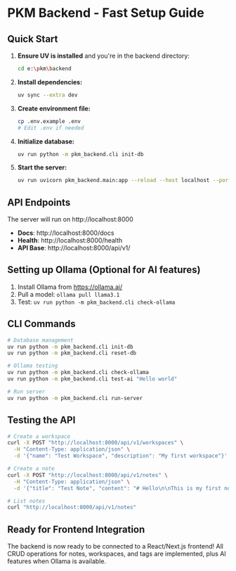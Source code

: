 # PKM Backend - Fast Setup Guide

## Quick Start

1. **Ensure UV is installed** and you're in the backend directory:
   ```bash
   cd e:\pkm\backend
   ```

2. **Install dependencies:**
   ```bash
   uv sync --extra dev
   ```

3. **Create environment file:**
   ```bash
   cp .env.example .env
   # Edit .env if needed
   ```

4. **Initialize database:**
   ```bash
   uv run python -m pkm_backend.cli init-db
   ```

5. **Start the server:**
   ```bash
   uv run uvicorn pkm_backend.main:app --reload --host localhost --port 8000
   ```

## API Endpoints

The server will run on http://localhost:8000

- **Docs**: http://localhost:8000/docs
- **Health**: http://localhost:8000/health
- **API Base**: http://localhost:8000/api/v1/

## Setting up Ollama (Optional for AI features)

1. Install Ollama from https://ollama.ai/
2. Pull a model: `ollama pull llama3.1`
3. Test: `uv run python -m pkm_backend.cli check-ollama`

## CLI Commands

```bash
# Database management
uv run python -m pkm_backend.cli init-db
uv run python -m pkm_backend.cli reset-db

# Ollama testing
uv run python -m pkm_backend.cli check-ollama
uv run python -m pkm_backend.cli test-ai "Hello world"

# Run server
uv run python -m pkm_backend.cli run-server
```

## Testing the API

```bash
# Create a workspace
curl -X POST "http://localhost:8000/api/v1/workspaces" \
  -H "Content-Type: application/json" \
  -d '{"name": "Test Workspace", "description": "My first workspace"}'

# Create a note
curl -X POST "http://localhost:8000/api/v1/notes" \
  -H "Content-Type: application/json" \
  -d '{"title": "Test Note", "content": "# Hello\n\nThis is my first note!", "workspace_id": 1}'

# List notes
curl "http://localhost:8000/api/v1/notes"
```

## Ready for Frontend Integration

The backend is now ready to be connected to a React/Next.js frontend! All CRUD operations for notes, workspaces, and tags are implemented, plus AI features when Ollama is available.